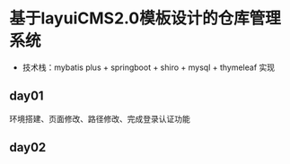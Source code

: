 # 基于layuiCMS2.0模板设计的仓库管理系统
* 技术栈：mybatis plus + springboot + shiro + mysql + thymeleaf 实现

## day01
环境搭建、页面修改、路径修改、完成登录认证功能

## day02